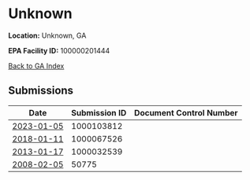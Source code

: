 # Unknown

**Location:** Unknown, GA

**EPA Facility ID:** 100000201444

[Back to GA Index](../../index.md)

## Submissions

| Date | Submission ID | Document Control Number |
|------|--------------|-------------------------|
| [2023-01-05](submissions/1000103812.md) | 1000103812 |  |
| [2018-01-11](submissions/1000067526.md) | 1000067526 |  |
| [2013-01-17](submissions/1000032539.md) | 1000032539 |  |
| [2008-02-05](submissions/50775.md) | 50775 |  |
